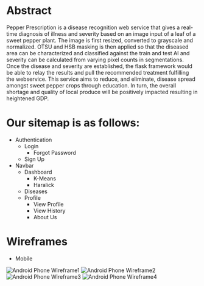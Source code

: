 # Abstract

Pepper Prescription is a disease recognition web service that gives a real-time diagnosis of illness and severity based on an image input of a leaf of a sweet pepper plant. The image is first resized, converted to grayscale and normalized. OTSU and HSB masking is then applied so that the diseased area can be characterized and classified against the train and test AI and severity can be calculated from varying pixel counts in segmentations. Once the disease and severity are established, the flask framework would be able to relay the results and pull the recommended treatment fulfilling the webservice. This service aims to reduce, and eliminate, disease spread amongst sweet pepper crops through education. In turn, the overall shortage and quality of local produce will be positively impacted resulting in heightened GDP.

# Our sitemap is as follows:

* Authentication
   * Login
       * Forgot Password
   * Sign Up
* Navbar
   * Dashboard
       * K-Means
       * Haralick
   * Diseases
   * Profile 
       * View Profile
       * View History
       * About Us
       
# Wireframes

 * Mobile
 
 ![Android Phone Wireframe1](https://user-images.githubusercontent.com/60389346/232683991-f0a17baf-2559-4b5f-a419-1e40b51e05e3.jpg)
 ![Android Phone Wireframe2](https://user-images.githubusercontent.com/60389346/232683994-2b713746-2417-4a0b-b0b5-acf1fb4b1af0.jpg)
 ![Android Phone Wireframe3](https://user-images.githubusercontent.com/60389346/232683999-d7674cd0-95bb-4220-8375-9ef44c40e92c.jpg)
 ![Android Phone Wireframe4](https://user-images.githubusercontent.com/60389346/232684001-51dcc01e-3b88-41f8-8216-1684c97a64a4.jpg)
 


       
 
   
  
   

              
              
